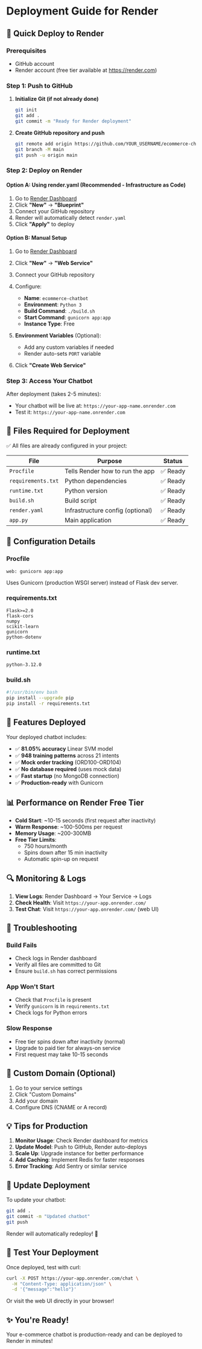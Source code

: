 # Deployment Guide for Render

## 🚀 Quick Deploy to Render

### Prerequisites
- GitHub account
- Render account (free tier available at https://render.com)

### Step 1: Push to GitHub

1. **Initialize Git (if not already done)**
   ```bash
   git init
   git add .
   git commit -m "Ready for Render deployment"
   ```

2. **Create GitHub repository and push**
   ```bash
   git remote add origin https://github.com/YOUR_USERNAME/ecommerce-chatbot.git
   git branch -M main
   git push -u origin main
   ```

### Step 2: Deploy on Render

#### Option A: Using render.yaml (Recommended - Infrastructure as Code)

1. Go to [Render Dashboard](https://dashboard.render.com/)
2. Click **"New"** → **"Blueprint"**
3. Connect your GitHub repository
4. Render will automatically detect `render.yaml`
5. Click **"Apply"** to deploy

#### Option B: Manual Setup

1. Go to [Render Dashboard](https://dashboard.render.com/)
2. Click **"New"** → **"Web Service"**
3. Connect your GitHub repository
4. Configure:
   - **Name**: `ecommerce-chatbot`
   - **Environment**: `Python 3`
   - **Build Command**: `./build.sh`
   - **Start Command**: `gunicorn app:app`
   - **Instance Type**: Free

5. **Environment Variables** (Optional):
   - Add any custom variables if needed
   - Render auto-sets `PORT` variable

6. Click **"Create Web Service"**

### Step 3: Access Your Chatbot

After deployment (takes 2-5 minutes):
- Your chatbot will be live at: `https://your-app-name.onrender.com`
- Test it: `https://your-app-name.onrender.com`

## 📁 Files Required for Deployment

✅ All files are already configured in your project:

| File | Purpose | Status |
|------|---------|--------|
| `Procfile` | Tells Render how to run the app | ✅ Ready |
| `requirements.txt` | Python dependencies | ✅ Ready |
| `runtime.txt` | Python version | ✅ Ready |
| `build.sh` | Build script | ✅ Ready |
| `render.yaml` | Infrastructure config (optional) | ✅ Ready |
| `app.py` | Main application | ✅ Ready |

## 🔧 Configuration Details

### Procfile
```
web: gunicorn app:app
```
Uses Gunicorn (production WSGI server) instead of Flask dev server.

### requirements.txt
```
Flask>=2.0
flask-cors
numpy
scikit-learn
gunicorn
python-dotenv
```

### runtime.txt
```
python-3.12.0
```

### build.sh
```bash
#!/usr/bin/env bash
pip install --upgrade pip
pip install -r requirements.txt
```

## 🎯 Features Deployed

Your deployed chatbot includes:
- ✅ **81.05% accuracy** Linear SVM model
- ✅ **948 training patterns** across 21 intents
- ✅ **Mock order tracking** (ORD100-ORD104)
- ✅ **No database required** (uses mock data)
- ✅ **Fast startup** (no MongoDB connection)
- ✅ **Production-ready** with Gunicorn

## 📊 Performance on Render Free Tier

- **Cold Start**: ~10-15 seconds (first request after inactivity)
- **Warm Response**: ~100-500ms per request
- **Memory Usage**: ~200-300MB
- **Free Tier Limits**: 
  - 750 hours/month
  - Spins down after 15 min inactivity
  - Automatic spin-up on request

## 🔍 Monitoring & Logs

1. **View Logs**: Render Dashboard → Your Service → Logs
2. **Check Health**: Visit `https://your-app.onrender.com/`
3. **Test Chat**: Visit `https://your-app.onrender.com/` (web UI)

## 🐛 Troubleshooting

### Build Fails
- Check logs in Render dashboard
- Verify all files are committed to Git
- Ensure `build.sh` has correct permissions

### App Won't Start
- Check that `Procfile` is present
- Verify `gunicorn` is in `requirements.txt`
- Check logs for Python errors

### Slow Response
- Free tier spins down after inactivity (normal)
- Upgrade to paid tier for always-on service
- First request may take 10-15 seconds

## 🎨 Custom Domain (Optional)

1. Go to your service settings
2. Click "Custom Domains"
3. Add your domain
4. Configure DNS (CNAME or A record)

## 💡 Tips for Production

1. **Monitor Usage**: Check Render dashboard for metrics
2. **Update Model**: Push to GitHub, Render auto-deploys
3. **Scale Up**: Upgrade instance for better performance
4. **Add Caching**: Implement Redis for faster responses
5. **Error Tracking**: Add Sentry or similar service

## 🔄 Update Deployment

To update your chatbot:
```bash
git add .
git commit -m "Updated chatbot"
git push
```
Render will automatically redeploy! 🚀

## 📱 Test Your Deployment

Once deployed, test with curl:
```bash
curl -X POST https://your-app.onrender.com/chat \
  -H "Content-Type: application/json" \
  -d '{"message":"hello"}'
```

Or visit the web UI directly in your browser!

## ✨ You're Ready!

Your e-commerce chatbot is production-ready and can be deployed to Render in minutes!
